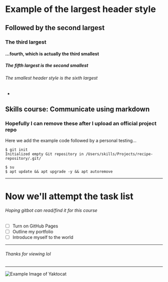 # Example of the largest header style
## Followed by the second largest
### The third largest
#### ...fourth, which is actually the third smallest
##### The fifth largest is the second smallest
###### The smallest header style is the sixth largest
-
## Skills course: Communicate using markdown
### Hopefully I can remove these after I upload an official project repo

Here we add the example code followed by a personal testing...

```
$ git init
Initialized empty Git repository in /Users/skills/Projects/recipe-repository/.git/
```
```
$ su
$ apt update && apt upgrade -y && apt autoremove
```
---
# Now we'll attempt the task list
###### Hoping gitbot can read/find it for this course

- [ ] Turn on GitHub Pages
- [ ] Outline my portfolio
- [ ] Introduce myself to the world

---
###### Thanks for viewing lol
---
![Example Image of Yaktocat](https://octodex.github.com/images/yaktocat.png)
